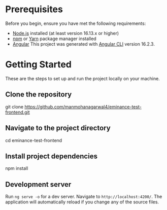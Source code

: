 # Prerequisites

Before you begin, ensure you have met the following requirements:

- [Node.js](https://nodejs.org/) installed (at least version 16.13.x or higher)
- [npm](https://www.npmjs.com/) or [Yarn](https://yarnpkg.com/) package manager installed
- [Angular](https://github.com/angular/angular-cli) This project was generated with [Angular CLI](https://github.com/angular/angular-cli) version 16.2.3.

# Getting Started

These are the steps to set up and run the project locally on your machine.

## Clone the repository
git clone https://github.com/manmohanagarwal4/eminance-test-frontend.git

## Navigate to the project directory
cd eminance-test-frontend

## Install project dependencies
npm install

## Development server

Run `ng serve -o` for a dev server. Navigate to `http://localhost:4200/`. The application will automatically reload if you change any of the source files.
